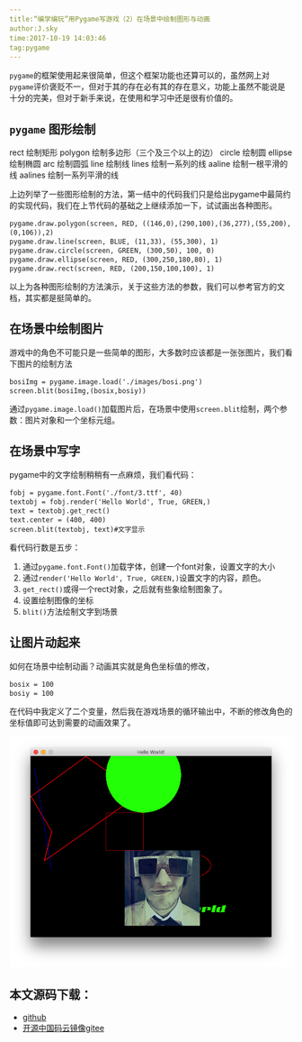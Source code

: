 ```yaml
---
title:“编学编玩”用Pygame写游戏（2）在场景中绘制图形与动画
author:J.sky
time:2017-10-19 14:03:46
tag:pygame
---
```


`pygame`的框架使用起来很简单，但这个框架功能也还算可以的，虽然网上对`pygame`评价褒贬不一，但对于其的存在必有其的存在意义，功能上虽然不能说是十分的完美，但对于新手来说，在使用和学习中还是很有价值的。

## `pygame` 图形绘制

rect	绘制矩形
polygon	绘制多边形（三个及三个以上的边）
circle	绘制圆
ellipse	绘制椭圆
arc	绘制圆弧
line	绘制线
lines	绘制一系列的线
aaline	绘制一根平滑的线
aalines	绘制一系列平滑的线

上边列举了一些图形绘制的方法，第一结中的代码我们只是给出pygame中最简约的实现代码，我们在上节代码的基础之上继续添加一下，试试画出各种图形。

    pygame.draw.polygon(screen, RED, ((146,0),(290,100),(36,277),(55,200),(0,106)),2)
    pygame.draw.line(screen, BLUE, (11,33), (55,300), 1)
    pygame.draw.circle(screen, GREEN, (300,50), 100, 0)
    pygame.draw.ellipse(screen, RED, (300,250,180,80), 1)
    pygame.draw.rect(screen, RED, (200,150,100,100), 1)

以上为各种图形绘制的方法演示，关于这些方法的参数，我们可以参考官方的文档，其实都是挺简单的。



## 在场景中绘制图片

游戏中的角色不可能只是一些简单的图形，大多数时应该都是一张张图片，我们看下图片的绘制方法

    bosiImg = pygame.image.load('./images/bosi.png')
    screen.blit(bosiImg,(bosix,bosiy))

通过`pygame.image.load()`加载图片后，在场景中使用`screen.blit`绘制，两个参数：图片对象和一个坐标元组。

## 在场景中写字

pygame中的文字绘制稍稍有一点麻烦，我们看代码：

    fobj = pygame.font.Font('./font/3.ttf', 40)
    textobj = fobj.render('Hello World', True, GREEN,)
    text = textobj.get_rect()
    text.center = (400, 400)
    screen.blit(textobj, text)#文字显示

看代码行数是五步：

1. 通过`pygame.font.Font()`加载字体，创建一个font对象，设置文字的大小
2. 通过`render('Hello World', True, GREEN,)`设置文字的内容，颜色。
3. `get_rect()`或得一个rect对象，之后就有些象绘制图象了。
4. 设置绘制图像的坐标
5. `blit()`方法绘制文字到场景

## 让图片动起来

如何在场景中绘制动画？动画其实就是角色坐标值的修改，

    bosix = 100
    bosiy = 100

在代码中我定义了二个变量，然后我在游戏场景的循环输出中，不断的修改角色的坐标值即可达到需要的动画效果了。

![输入图片说明](assets/images/media/upload/2017/10/Snip20171019_3.png)

## 本文源码下载：

+ [github](https://github.com/bosichong/My_pygame/blob/master/pygame00.py)
+ [开源中国码云镜像gitee](https://gitee.com/J_Sky/My_pygame/blob/master/pygame00.py)